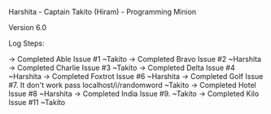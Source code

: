 Harshita - Captain
Takito (Hiram) - Programming Minion

Version 6.0

Log Steps:

-> Completed Able Issue #1 ~Takito
-> Completed Bravo Issue #2 ~Harshita
-> Completed Charlie Issue #3 ~Takito
-> Completed Delta Issue #4 ~Harshita
-> Completed Foxtrot Issue #6 ~Harshita
-> Completed Golf Issue #7. It don't work pass localhost/i/randomword ~Takito
-> Completed Hotel Issue #8 ~Harshita
-> Completed India Issue #9. ~Takito
-> Completed Kilo Issue #11 ~Takito